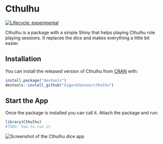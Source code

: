 
<!-- README.md is generated from README.Rmd. Please edit that file -->

# Cthulhu

<!-- badges: start -->

[![Lifecycle:
experimental](https://img.shields.io/badge/lifecycle-experimental-orange.svg)](https://lifecycle.r-lib.org/articles/stages.html#experimental)
<!-- badges: end -->

Cthulhu is a package with a simple Shiny that helps playing Cthulhu role
playing sessions. It replaces the dice and makes everything a little bit
easier.

## Installation

You can install the released version of Cthulhu from
[CRAN](https://CRAN.R-project.org) with:

``` r
install.package("devtools")
devtools::install_github("SigurdJanson/cthulhu")
```

## Start the App

Once the package is installed you can call it. Attach the package and
run:

``` r
library(Cthulhu)
#TODO: how to run it
```

![Screenshot of the Cthulhu dice
app](man/figures/cthulhu_app_screenhot.jpg)
